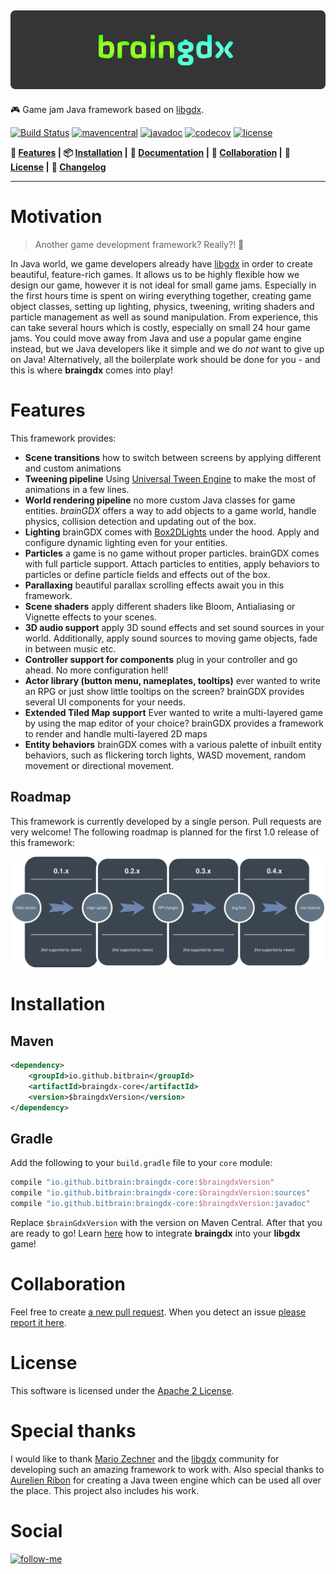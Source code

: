 ![logo](logo.png)
-
:video_game: Game jam Java framework based on [libgdx](https://libgdx.badlogicgames.com/).

[![Build Status](https://img.shields.io/travis/bitbrain/braingdx/master.svg?logo=travis&style=flat-square)](https://travis-ci.org/bitbrain/braingdx)
[![mavencentral](https://img.shields.io/maven-central/v/io.github.bitbrain/braingdx-core.svg?colorB=blue&style=flat-square)](https://search.maven.org/search?q=g:io.github.bitbrain%20AND%20a:braingdx-core&core=gav) [![javadoc](https://img.shields.io/badge/javadoc-latest-pink.svg?style=flat-square)](http://bitbrain.github.io/braingdx/docs/latest/) [![codecov](https://img.shields.io/codecov/c/github/bitbrain/braingdx/master.svg?logo=codecov&style=flat-square)](https://codecov.io/gh/bitbrain/braingdx)
[![license](https://img.shields.io/github/license/bitbrain/braingdx.svg?style=flat-square)](LICENSE.MD)

**:space_invader: [Features](#features) |**
**:package: [Installation](#installation) |**
**:green_book: [Documentation](https://github.com/bitbrain/braingdx/wiki) |**
**:beers: [Collaboration](#collaboration) |**
**:rocket: [License](#license) |**
**:pencil: [Changelog](CHANGELOG.md)**

---
# Motivation

> Another game development framework? Really?! 🤔

In Java world, we game developers already have [libgdx](https://libgdx.badlogicgames.com/) in order to create beautiful, feature-rich games. It allows us to be highly flexible how we design our game, however it is not ideal for small game jams. Especially in the first hours time is spent on wiring everything together, creating game object classes, setting up lighting, physics, tweening, writing shaders and particle management as well as sound manipulation. From experience, this can take several hours which is costly, especially on small 24 hour game jams. You could move away from Java and use a popular game engine instead, but we Java developers like it simple and we do *not* want to give up on Java! Alternatively, all the boilerplate work should be done for you - and this is where **braingdx** comes into play!

# Features

This framework provides:

* **Scene transitions** how to switch between screens by applying different and custom animations
* **Tweening pipeline** Using [Universal Tween Engine](https://github.com/AurelienRibon/universal-tween-engine) to make the most of animations in a few lines.
* **World rendering pipeline** no more custom Java classes for game entities. *brainGDX* offers a way to add objects to a game world, handle physics, collision detection and updating out of the box.
* **Lighting** brainGDX comes with [Box2DLights](https://github.com/libgdx/box2dlights) under the hood. Apply and configure dynamic lighting even for your entities.
* **Particles** a game is no game without proper particles. brainGDX comes with full particle support. Attach particles to entities, apply behaviors to particles or define particle fields and effects out of the box.
* **Parallaxing** beautiful parallax scrolling effects await you in this framework.
* **Scene shaders** apply different shaders like Bloom, Antialiasing or Vignette effects to your scenes.
* **3D audio support** apply 3D sound effects and set sound sources in your world. Additionally, apply sound sources to moving game objects, fade in between music etc.
* **Controller support for components** plug in your controller and go ahead. No more configuration hell!
* **Actor library (button menu, nameplates, tooltips)** ever wanted to write an RPG or just show little tooltips on the screen? brainGDX provides several UI components for your needs.
* **Extended Tiled Map support** Ever wanted to write a multi-layered game by using the map editor of your choice? brainGDX provides a framework to render and handle multi-layered 2D maps
* **Entity behaviors** brainGDX comes with a various palette of inbuilt entity behaviors, such as flickering torch lights, WASD movement, random movement or directional movement.

## Roadmap

This framework is currently developed by a single person. Pull requests are very welcome! The following roadmap is planned for the first 1.0 release of this framework:

![milestones](milestones.svg)

# Installation

## Maven

```xml
<dependency>
    <groupId>io.github.bitbrain</groupId>
    <artifactId>braingdx-core</artifactId>
    <version>$braingdxVersion</version>
</dependency>
```
## Gradle

Add the following to your `build.gradle` file to your `core` module:
```gradle
compile "io.github.bitbrain:braingdx-core:$braingdxVersion"
compile "io.github.bitbrain:braingdx-core:$braingdxVersion:sources"
compile "io.github.bitbrain:braingdx-core:$braingdxVersion:javadoc"
```
Replace `$brainGdxVersion` with the version on Maven Central.
After that you are ready to go!
Learn [here](https://github.com/bitbrain/braingdx/wiki) how to integrate **braingdx** into your **libgdx** game!

# Collaboration

Feel free to create [a new pull request](https://github.com/bitbrain/braingdx/pull/new/master). When you detect an issue [please report it here](https://github.com/bitbrain/braingdx/issues).

# License

This software is licensed under the [Apache 2 License](LICENSE).

# Special thanks

I would like to thank [Mario Zechner](https://twitter.com/badlogicgames) and the [libgdx](https://libgdx.badlogicgames.com/) community for developing such an amazing framework to work with.
Also special thanks to [Aurelien Ribon](http://www.aurelienribon.com/blog/projects/universal-tween-engine) for creating a Java tween engine which can be used all over the place. This project also includes his work.

# Social

[![follow-me](https://img.shields.io/twitter/follow/bitbrain_.svg?logo=twitter&style=for-the-badge)](https://twitter.com/bitbrain_)
